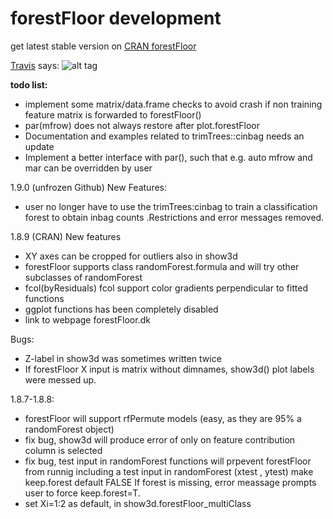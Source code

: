 # forestFloor development

 get latest stable version on [CRAN forestFloor](https://cran.r-project.org/web/packages/forestFloor)

[Travis](https://travis-ci.org/sorhawell/forestFloor) says: ![alt tag](https://travis-ci.org/sorhawell/forestFloor.svg?branch=master)

**todo list:**

- implement some matrix/data.frame checks to avoid crash if non training feature matrix is forwarded to forestFloor()
- par(mfrow) does not always restore after plot.forestFloor
- Documentation and examples related to trimTrees::cinbag needs an update
- Implement a better interface with par(), such that e.g. auto mfrow and mar can be overridden by user

1.9.0 (unfrozen Github)
New Features:
 - user no longer have to use the trimTrees:cinbag to train a classification forest to obtain inbag counts .Restrictions and error messages removed.
 

1.8.9 (CRAN)
New features
- XY axes can be cropped for outliers also in show3d
- forestFloor supports class randomForest.formula and will try other subclasses of randomForest
- fcol(byResiduals) fcol support color gradients perpendicular to fitted functions
- ggplot functions has been completely disabled
- link to webpage forestFloor.dk

Bugs:
- Z-label in show3d was sometimes written twice
- If forestFloor X input is matrix without dimnames, show3d() plot labels were messed up.


1.8.7-1.8.8:
- forestFloor will support rfPermute models (easy, as they are 95% a randomForest object)
- fix bug, show3d will produce error of only on feature contribution column is selected
- fix bug, test input in randomForest functions will prpevent forestFloor from runnig
        including a test input in randomForest (xtest , ytest) make keep.forest default FALSE If forest is missing, error meassage prompts user to force keep.forest=T. 
- set Xi=1:2 as default, in show3d.forestFloor_multiClass
